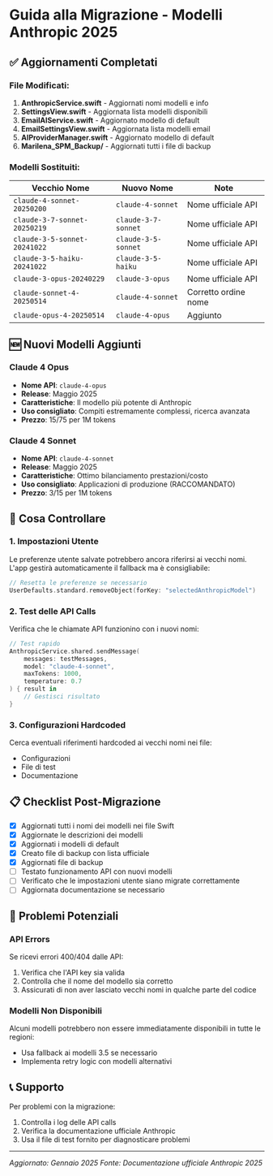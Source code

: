# Guida alla Migrazione - Modelli Anthropic 2025

## ✅ Aggiornamenti Completati

### File Modificati:
1. **AnthropicService.swift** - Aggiornati nomi modelli e info
2. **SettingsView.swift** - Aggiornata lista modelli disponibili
3. **EmailAIService.swift** - Aggiornato modello di default
4. **EmailSettingsView.swift** - Aggiornata lista modelli email
5. **AIProviderManager.swift** - Aggiornato modello di default
6. **Marilena_SPM_Backup/** - Aggiornati tutti i file di backup

### Modelli Sostituiti:

| Vecchio Nome | Nuovo Nome | Note |
|--------------|------------|------|
| `claude-4-sonnet-20250200` | `claude-4-sonnet` | Nome ufficiale API |
| `claude-3-7-sonnet-20250219` | `claude-3-7-sonnet` | Nome ufficiale API |
| `claude-3-5-sonnet-20241022` | `claude-3-5-sonnet` | Nome ufficiale API |
| `claude-3-5-haiku-20241022` | `claude-3-5-haiku` | Nome ufficiale API |
| `claude-3-opus-20240229` | `claude-3-opus` | Nome ufficiale API |
| `claude-sonnet-4-20250514` | `claude-4-sonnet` | Corretto ordine nome |
| `claude-opus-4-20250514` | `claude-4-opus` | Aggiunto |

## 🆕 Nuovi Modelli Aggiunti

### Claude 4 Opus
- **Nome API**: `claude-4-opus`
- **Release**: Maggio 2025
- **Caratteristiche**: Il modello più potente di Anthropic
- **Uso consigliato**: Compiti estremamente complessi, ricerca avanzata
- **Prezzo**: $15/$75 per 1M tokens

### Claude 4 Sonnet  
- **Nome API**: `claude-4-sonnet`
- **Release**: Maggio 2025
- **Caratteristiche**: Ottimo bilanciamento prestazioni/costo
- **Uso consigliato**: Applicazioni di produzione (RACCOMANDATO)
- **Prezzo**: $3/$15 per 1M tokens

## 🔧 Cosa Controllare

### 1. Impostazioni Utente
Le preferenze utente salvate potrebbero ancora riferirsi ai vecchi nomi. L'app gestirà automaticamente il fallback ma è consigliabile:

```swift
// Resetta le preferenze se necessario
UserDefaults.standard.removeObject(forKey: "selectedAnthropicModel")
```

### 2. Test delle API Calls
Verifica che le chiamate API funzionino con i nuovi nomi:

```swift
// Test rapido
AnthropicService.shared.sendMessage(
    messages: testMessages, 
    model: "claude-4-sonnet", 
    maxTokens: 1000, 
    temperature: 0.7
) { result in
    // Gestisci risultato
}
```

### 3. Configurazioni Hardcoded
Cerca eventuali riferimenti hardcoded ai vecchi nomi nei file:
- Configurazioni
- File di test
- Documentazione

## 📋 Checklist Post-Migrazione

- [x] Aggiornati tutti i nomi dei modelli nei file Swift
- [x] Aggiornate le descrizioni dei modelli
- [x] Aggiornati i modelli di default
- [x] Creato file di backup con lista ufficiale
- [x] Aggiornati file di backup
- [ ] Testato funzionamento API con nuovi modelli
- [ ] Verificato che le impostazioni utente siano migrate correttamente
- [ ] Aggiornata documentazione se necessario

## 🚨 Problemi Potenziali

### API Errors
Se ricevi errori 400/404 dalle API:
1. Verifica che l'API key sia valida
2. Controlla che il nome del modello sia corretto
3. Assicurati di non aver lasciato vecchi nomi in qualche parte del codice

### Modelli Non Disponibili
Alcuni modelli potrebbero non essere immediatamente disponibili in tutte le regioni:
- Usa fallback ai modelli 3.5 se necessario
- Implementa retry logic con modelli alternativi

## 📞 Supporto
Per problemi con la migrazione:
1. Controlla i log delle API calls
2. Verifica la documentazione ufficiale Anthropic
3. Usa il file di test fornito per diagnosticare problemi

---
*Aggiornato: Gennaio 2025*
*Fonte: Documentazione ufficiale Anthropic 2025*